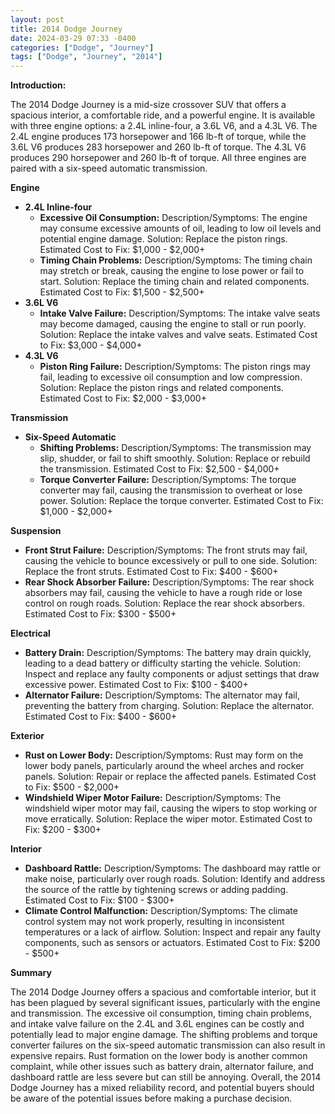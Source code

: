 ```yaml
---
layout: post
title: 2014 Dodge Journey
date: 2024-03-29 07:33 -0400
categories: ["Dodge", "Journey"]
tags: ["Dodge", "Journey", "2014"]
---
```

**Introduction:**

The 2014 Dodge Journey is a mid-size crossover SUV that offers a spacious interior, a comfortable ride, and a powerful engine. It is available with three engine options: a 2.4L inline-four, a 3.6L V6, and a 4.3L V6. The 2.4L engine produces 173 horsepower and 166 lb-ft of torque, while the 3.6L V6 produces 283 horsepower and 260 lb-ft of torque. The 4.3L V6 produces 290 horsepower and 260 lb-ft of torque. All three engines are paired with a six-speed automatic transmission.

**Engine**

* **2.4L Inline-four**
    * **Excessive Oil Consumption:** Description/Symptoms: The engine may consume excessive amounts of oil, leading to low oil levels and potential engine damage. Solution: Replace the piston rings. Estimated Cost to Fix: $1,000 - $2,000+
    * **Timing Chain Problems:** Description/Symptoms: The timing chain may stretch or break, causing the engine to lose power or fail to start. Solution: Replace the timing chain and related components. Estimated Cost to Fix: $1,500 - $2,500+
* **3.6L V6**
    * **Intake Valve Failure:** Description/Symptoms: The intake valve seats may become damaged, causing the engine to stall or run poorly. Solution: Replace the intake valves and valve seats. Estimated Cost to Fix: $3,000 - $4,000+
* **4.3L V6**
    * **Piston Ring Failure:** Description/Symptoms: The piston rings may fail, leading to excessive oil consumption and low compression. Solution: Replace the piston rings and related components. Estimated Cost to Fix: $2,000 - $3,000+

**Transmission**

* **Six-Speed Automatic**
    * **Shifting Problems:** Description/Symptoms: The transmission may slip, shudder, or fail to shift smoothly. Solution: Replace or rebuild the transmission. Estimated Cost to Fix: $2,500 - $4,000+
    * **Torque Converter Failure:** Description/Symptoms: The torque converter may fail, causing the transmission to overheat or lose power. Solution: Replace the torque converter. Estimated Cost to Fix: $1,000 - $2,000+

**Suspension**

* **Front Strut Failure:** Description/Symptoms: The front struts may fail, causing the vehicle to bounce excessively or pull to one side. Solution: Replace the front struts. Estimated Cost to Fix: $400 - $600+
* **Rear Shock Absorber Failure:** Description/Symptoms: The rear shock absorbers may fail, causing the vehicle to have a rough ride or lose control on rough roads. Solution: Replace the rear shock absorbers. Estimated Cost to Fix: $300 - $500+

**Electrical**

* **Battery Drain:** Description/Symptoms: The battery may drain quickly, leading to a dead battery or difficulty starting the vehicle. Solution: Inspect and replace any faulty components or adjust settings that draw excessive power. Estimated Cost to Fix: $100 - $400+
* **Alternator Failure:** Description/Symptoms: The alternator may fail, preventing the battery from charging. Solution: Replace the alternator. Estimated Cost to Fix: $400 - $600+

**Exterior**

* **Rust on Lower Body:** Description/Symptoms: Rust may form on the lower body panels, particularly around the wheel arches and rocker panels. Solution: Repair or replace the affected panels. Estimated Cost to Fix: $500 - $2,000+
* **Windshield Wiper Motor Failure:** Description/Symptoms: The windshield wiper motor may fail, causing the wipers to stop working or move erratically. Solution: Replace the wiper motor. Estimated Cost to Fix: $200 - $300+

**Interior**

* **Dashboard Rattle:** Description/Symptoms: The dashboard may rattle or make noise, particularly over rough roads. Solution: Identify and address the source of the rattle by tightening screws or adding padding. Estimated Cost to Fix: $100 - $300+
* **Climate Control Malfunction:** Description/Symptoms: The climate control system may not work properly, resulting in inconsistent temperatures or a lack of airflow. Solution: Inspect and repair any faulty components, such as sensors or actuators. Estimated Cost to Fix: $200 - $500+

**Summary**

The 2014 Dodge Journey offers a spacious and comfortable interior, but it has been plagued by several significant issues, particularly with the engine and transmission. The excessive oil consumption, timing chain problems, and intake valve failure on the 2.4L and 3.6L engines can be costly and potentially lead to major engine damage. The shifting problems and torque converter failures on the six-speed automatic transmission can also result in expensive repairs. Rust formation on the lower body is another common complaint, while other issues such as battery drain, alternator failure, and dashboard rattle are less severe but can still be annoying. Overall, the 2014 Dodge Journey has a mixed reliability record, and potential buyers should be aware of the potential issues before making a purchase decision.
